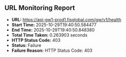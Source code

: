 ## URL Monitoring Report

- **URL:** https://api-gw1-prod1.fisglobal.com/gw/v1/health
- **Start Time:** 2025-10-29T19:40:50.584477
- **End Time:** 2025-10-29T19:40:50.848380
- **Total Time Taken:** 0.263903 seconds
- **HTTP Status Code:** 403
- **Status:** Failure
- **Failure Reason:** HTTP Status Code: 403
